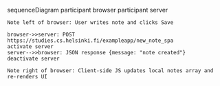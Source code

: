 sequenceDiagram
    participant browser
    participant server

    Note left of browser: User writes note and clicks Save

    browser->>server: POST https://studies.cs.helsinki.fi/exampleapp/new_note_spa
    activate server
    server-->>browser: JSON response {message: "note created"}
    deactivate server

    Note right of browser: Client-side JS updates local notes array and re-renders UI